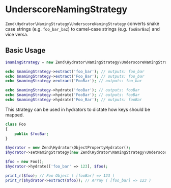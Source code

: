 # UnderscoreNamingStrategy

`Zend\Hydrator\NamingStrategy\UnderscoreNamingStrategy` converts snake case strings (e.g.
`foo_bar_baz`) to camel-case strings (e.g. `fooBarBaz`) and vice versa.

## Basic Usage

```php
$namingStrategy = new Zend\Hydrator\NamingStrategy\UnderscoreNamingStrategy();

echo $namingStrategy->extract('foo_bar'); // outputs: foo_bar
echo $namingStrategy->extract('Foo_Bar'); // outputs: foo_bar
echo $namingStrategy->extract('FooBar'); // outputs: foo_bar

echo $namingStrategy->hydrate('fooBar'); // outputs: fooBar
echo $namingStrategy->hydrate('FooBar'); // outputs: fooBar
echo $namingStrategy->hydrate('Foo_Bar'); // outputs: fooBar
```

This strategy can be used in hydrators to dictate how keys should be mapped.

```php
class Foo
{
    public $fooBar;
}

$hydrator = new Zend\Hydrator\ObjectPropertyHydrator();
$hydrator->setNamingStrategy(new Zend\Hydrator\NamingStrategy\UnderscoreNamingStrategy());

$foo = new Foo();
$hydrator->hydrate(['foo_bar' => 123], $foo);

print_r($foo); // Foo Object ( [fooBar] => 123 )
print_r($hydrator->extract($foo)); // Array ( [foo_bar] => 123 )
```
